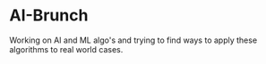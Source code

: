 # AI-Brunch
Working on AI and ML algo's and trying to find ways to apply these algorithms to real world cases.
